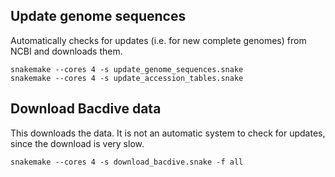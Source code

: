 ## Update genome sequences

Automatically checks for updates (i.e. for new complete genomes)
from NCBI and downloads them.

```
snakemake --cores 4 -s update_genome_sequences.snake
snakemake --cores 4 -s update_accession_tables.snake
```

## Download Bacdive data

This downloads the data. It is not an automatic system to check for
updates, since the download is very slow.

```
snakemake --cores 4 -s download_bacdive.snake -f all
```
